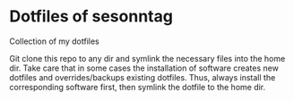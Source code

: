 # Dotfiles of sesonntag
Collection of my dotfiles

Git clone this repo to any dir and symlink the necessary files into the home dir. Take care that in some cases the installation of software creates new dotfiles and overrides/backups existing dotfiles. Thus, always install the corresponding software first, then symlink the dotfile to the home dir.
